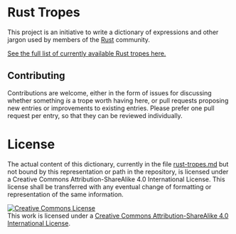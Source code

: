 # Rust Tropes

This project is an initiative to write a dictionary of expressions and other jargon used by members of the [Rust](https://www.rust-lang.org) community.

[See the full list of currently available Rust tropes here.](rust-tropes.md)

## Contributing

Contributions are welcome, either in the form of issues for discussing whether something _is_ a trope worth having here, or pull requests proposing new entries or improvements to existing entries. Please prefer one pull request per entry, so that they can be reviewed individually.

# License

The actual content of this dictionary, currently in the file [rust-tropes.md](rust-tropes.md) but not bound by this representation or path in the repository, is licensed under a Creative Commons Attribution-ShareAlike 4.0 International License. This license shall be transferred with any eventual change of formatting or representation of the same information.

<a rel="license" href="http://creativecommons.org/licenses/by-sa/4.0/"><img alt="Creative Commons License" style="border-width:0" src="https://i.creativecommons.org/l/by-sa/4.0/88x31.png" /></a><br />This work is licensed under a <a rel="license" href="http://creativecommons.org/licenses/by-sa/4.0/">Creative Commons Attribution-ShareAlike 4.0 International License</a>.
